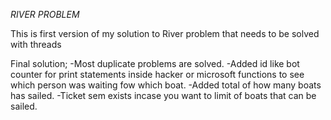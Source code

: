 *RIVER PROBLEM*

This is first version of my solution to River problem that needs to be solved with threads



Final solution; 
-Most duplicate problems are solved.
-Added id like bot counter for print statements inside hacker or microsoft functions to see which person was waiting fow which boat.
-Added total of how many boats has sailed.
-Ticket sem exists incase you want to limit of boats that can be sailed.
